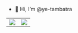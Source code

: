 - 👋 Hi, I’m @ye-tambatra

<table style="text-align:center;">
  <tr>
    <td><img src="https://raw.githubusercontent.com/ye-tambatra/github-stats/master/generated/languages.svg#gh-dark-mode-only"/></td>
    <td><img src="https://raw.githubusercontent.com/ye-tambatra/github-stats/master/generated/overview.svg#gh-dark-mode-only"/></td>
  </tr>
</table>



